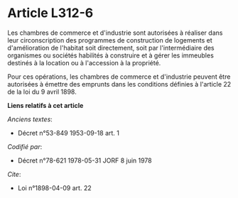 # Article L312-6

Les chambres de commerce et d'industrie sont autorisées à réaliser dans leur circonscription des programmes de construction
de logements et d'amélioration de l'habitat soit directement, soit par l'intermédiaire des organismes ou sociétés habilités à
construire et à gérer les immeubles destinés à la location ou à l'accession à la propriété.

Pour ces opérations, les chambres de commerce et d'industrie peuvent être autorisées à émettre des emprunts dans les
conditions définies à l'article 22 de la loi du 9 avril 1898.

**Liens relatifs à cet article**

_Anciens textes_:

  - Décret n°53-849 1953-09-18 art. 1

_Codifié par_:

  - Décret n°78-621 1978-05-31 JORF 8 juin 1978

_Cite_:

  - Loi n°1898-04-09 art. 22
